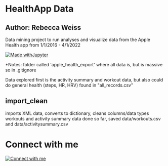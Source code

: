 # HealthApp Data
## Author: Rebecca Weiss




Data mining project to run analyses and visualize data from the Apple Health app from 1/1/2016 - 4/1/2022

[![Made withJupyter](https://img.shields.io/badge/Made%20with-Jupyter-orange?style=for-the-badge&logo=Jupyter)](https://jupyter.org/try)


*Notes: folder called 'apple_health_export' where all data is, but is massive so in .gitignore

Data explored first is the activity summary and workout data, but also could do general health (steps, HR, HRV) found in "all_records.csv"

## import_clean
imports XML data, converts to dictionary, cleans columns/data types
workouts and activity summary data done so far, saved data/workouts.csv and data/activitysummary.csv















# Connect with me 
[![Connect with me](https://img.shields.io/badge/LinkedIn-0077B5?style=for-the-badge&logo=linkedin&logoColor=white)](https://www.linkedin.com/in/rebeccajweiss33/)
